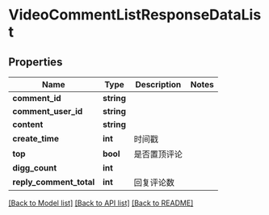 # VideoCommentListResponseDataList

## Properties
Name | Type | Description | Notes
------------ | ------------- | ------------- | -------------
**comment_id** | **string** |  | 
**comment_user_id** | **string** |  | 
**content** | **string** |  | 
**create_time** | **int** | 时间戳 | 
**top** | **bool** | 是否置顶评论 | 
**digg_count** | **int** |  | 
**reply_comment_total** | **int** | 回复评论数 | 

[[Back to Model list]](../../README.md#documentation-for-models) [[Back to API list]](../../README.md#documentation-for-api-endpoints) [[Back to README]](../../README.md)

